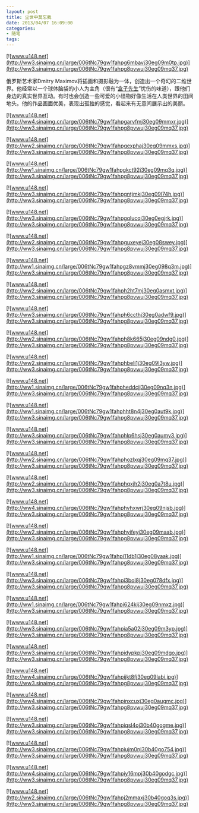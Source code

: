 ```yaml
---
layout: post
title: 尘世中莫忘我
date: 2013/04/07 16:09:00
categories: 
- 随笔
tags: 
---
```


[![www.u148.net](http://ww3.sinaimg.cn/large/006tNc79gw1fahpg6mbavj30eg09m0tp.jpg)](http://ww3.sinaimg.cn/large/006tNc79gw1fahpg8pvwuj30eg09mq37.jpg)

俄罗斯艺术家Dmitry Maximov将插画和摄影融为一体，创造出一个奇幻的二维世界。他经常以一个球体脑袋的小人为主角（很有“[盒子先生](http://www.u148.net/article/13882.html)”忧伤的味道），跟他们身边的真实世界互动。有时也会创造一些可爱的小怪物好像生活在人类世界的田间地头。他的作品画面优美，表现出孤独的感觉，看起来有无意间展示出的美丽。

[![www.u148.net](http://ww4.sinaimg.cn/large/006tNc79gw1fahpgarvfmj30eg09mmxr.jpg)](http://ww3.sinaimg.cn/large/006tNc79gw1fahpg8pvwuj30eg09mq37.jpg)

[![www.u148.net](http://ww2.sinaimg.cn/large/006tNc79gw1fahpgexphaj30eg09mmxs.jpg)](http://ww3.sinaimg.cn/large/006tNc79gw1fahpg8pvwuj30eg09mq37.jpg)

[![www.u148.net](http://ww1.sinaimg.cn/large/006tNc79gw1fahpgkct92j30eg09mq3q.jpg)](http://ww3.sinaimg.cn/large/006tNc79gw1fahpg8pvwuj30eg09mq37.jpg)

[![www.u148.net](http://ww3.sinaimg.cn/large/006tNc79gw1fahpgntjmkj30eg09l74h.jpg)](http://ww3.sinaimg.cn/large/006tNc79gw1fahpg8pvwuj30eg09mq37.jpg)

[![www.u148.net](http://ww3.sinaimg.cn/large/006tNc79gw1fahpgqlucqj30eg0egjrk.jpg)](http://ww3.sinaimg.cn/large/006tNc79gw1fahpg8pvwuj30eg09mq37.jpg)

[![www.u148.net](http://ww2.sinaimg.cn/large/006tNc79gw1fahpguxeyej30eg08swey.jpg)](http://ww3.sinaimg.cn/large/006tNc79gw1fahpg8pvwuj30eg09mq37.jpg)

[![www.u148.net](http://ww1.sinaimg.cn/large/006tNc79gw1fahpgz8vmmj30eg098q3m.jpg)](http://ww3.sinaimg.cn/large/006tNc79gw1fahpg8pvwuj30eg09mq37.jpg)

[![www.u148.net](http://ww2.sinaimg.cn/large/006tNc79gw1fahph2ht7mj30eg0asmxt.jpg)](http://ww3.sinaimg.cn/large/006tNc79gw1fahpg8pvwuj30eg09mq37.jpg)

[![www.u148.net](http://ww3.sinaimg.cn/large/006tNc79gw1fahph6ccthj30eg0adwf9.jpg)](http://ww3.sinaimg.cn/large/006tNc79gw1fahpg8pvwuj30eg09mq37.jpg)

[![www.u148.net](http://ww2.sinaimg.cn/large/006tNc79gw1fahph8k665j30eg09ndg0.jpg)](http://ww3.sinaimg.cn/large/006tNc79gw1fahpg8pvwuj30eg09mq37.jpg)

[![www.u148.net](http://ww2.sinaimg.cn/large/006tNc79gw1fahphbeli1j30eg09l3yw.jpg)](http://ww3.sinaimg.cn/large/006tNc79gw1fahpg8pvwuj30eg09mq37.jpg)

[![www.u148.net](http://ww1.sinaimg.cn/large/006tNc79gw1fahpheddcjj30eg09nq3n.jpg)](http://ww3.sinaimg.cn/large/006tNc79gw1fahpg8pvwuj30eg09mq37.jpg)

[![www.u148.net](http://ww1.sinaimg.cn/large/006tNc79gw1fahphht8n4j30eg0aut9k.jpg)](http://ww3.sinaimg.cn/large/006tNc79gw1fahpg8pvwuj30eg09mq37.jpg)

[![www.u148.net](http://ww3.sinaimg.cn/large/006tNc79gw1fahphlp6hsj30eg0aumy3.jpg)](http://ww3.sinaimg.cn/large/006tNc79gw1fahpg8pvwuj30eg09mq37.jpg)

[![www.u148.net](http://ww2.sinaimg.cn/large/006tNc79gw1fahphozlxqj30eg09mq37.jpg)](http://ww3.sinaimg.cn/large/006tNc79gw1fahpg8pvwuj30eg09mq37.jpg)

[![www.u148.net](http://ww2.sinaimg.cn/large/006tNc79gw1fahphqxjh2j30eg0a7t8u.jpg)](http://ww3.sinaimg.cn/large/006tNc79gw1fahpg8pvwuj30eg09mq37.jpg)

[![www.u148.net](http://ww4.sinaimg.cn/large/006tNc79gw1fahphvhxwrj30eg09njsb.jpg)](http://ww3.sinaimg.cn/large/006tNc79gw1fahpg8pvwuj30eg09mq37.jpg)

[![www.u148.net](http://ww2.sinaimg.cn/large/006tNc79gw1fahphyifeyj30eg09maab.jpg)](http://ww3.sinaimg.cn/large/006tNc79gw1fahpg8pvwuj30eg09mq37.jpg)

[![www.u148.net](http://ww1.sinaimg.cn/large/006tNc79gw1fahpi11db1j30eg08yaak.jpg)](http://ww3.sinaimg.cn/large/006tNc79gw1fahpg8pvwuj30eg09mq37.jpg)

[![www.u148.net](http://ww3.sinaimg.cn/large/006tNc79gw1fahpi3bol8j30eg078dfx.jpg)](http://ww3.sinaimg.cn/large/006tNc79gw1fahpg8pvwuj30eg09mq37.jpg)

[![www.u148.net](http://ww1.sinaimg.cn/large/006tNc79gw1fahpi624kij30eg09nmxz.jpg)](http://ww3.sinaimg.cn/large/006tNc79gw1fahpg8pvwuj30eg09mq37.jpg)

[![www.u148.net](http://ww3.sinaimg.cn/large/006tNc79gw1fahpia5a02j30eg09m3yp.jpg)](http://ww3.sinaimg.cn/large/006tNc79gw1fahpg8pvwuj30eg09mq37.jpg)

[![www.u148.net](http://ww3.sinaimg.cn/large/006tNc79gw1fahpidypkpj30eg09mdgo.jpg)](http://ww3.sinaimg.cn/large/006tNc79gw1fahpg8pvwuj30eg09mq37.jpg)

[![www.u148.net](http://ww4.sinaimg.cn/large/006tNc79gw1fahpijkt8fj30eg09labi.jpg)](http://ww3.sinaimg.cn/large/006tNc79gw1fahpg8pvwuj30eg09mq37.jpg)

[![www.u148.net](http://ww4.sinaimg.cn/large/006tNc79gw1fahpinxcuxj30eg0augmc.jpg)](http://ww3.sinaimg.cn/large/006tNc79gw1fahpg8pvwuj30eg09mq37.jpg)

[![www.u148.net](http://ww3.sinaimg.cn/large/006tNc79gw1fahpiqsl4oj30b40gogme.jpg)](http://ww3.sinaimg.cn/large/006tNc79gw1fahpg8pvwuj30eg09mq37.jpg)

[![www.u148.net](http://ww3.sinaimg.cn/large/006tNc79gw1fahpiujm0nj30b40go754.jpg)](http://ww3.sinaimg.cn/large/006tNc79gw1fahpg8pvwuj30eg09mq37.jpg)

[![www.u148.net](http://ww4.sinaimg.cn/large/006tNc79gw1fahpiy16mpj30b40godgc.jpg)](http://ww3.sinaimg.cn/large/006tNc79gw1fahpg8pvwuj30eg09mq37.jpg)

[![www.u148.net](http://ww2.sinaimg.cn/large/006tNc79gw1fahpj2mmaxj30b40goq3s.jpg)](http://ww3.sinaimg.cn/large/006tNc79gw1fahpg8pvwuj30eg09mq37.jpg)

